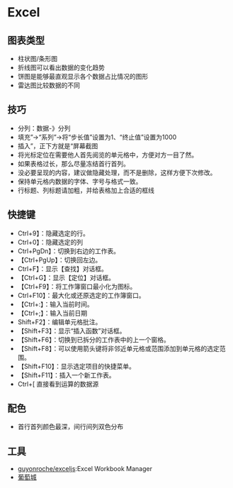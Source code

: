 # Excel


## 图表类型

* 柱状图/条形图
* 折线图可以看出数据的变化趋势
* 饼图是能够最直观显示各个数据占比情况的图形
* 雷达图比较数据的不同

## 技巧

* 分列：数据-》分列
* 填充”→“系列”→将“步长值”设置为1、“终止值”设置为1000
* 插入”，正下方就是“屏幕截图
* 将光标定位在需要他人首先阅览的单元格中，方便对方一目了然。
* 如果表格过长，那么尽量冻结首行首列。
* 没必要呈现的内容，建议做隐藏处理，而不是删除，这样方便下次修改。
* 保持单元格内数据的字体、字号与格式一致。
* 行标题、列标题请加粗，并给表格加上合适的框线

## 快捷键

* Ctrl+9】：隐藏选定的行。
* Ctrl+0】：隐藏选定的列
* Ctrl+PgDn】：切换到右边的工作表。
* 【Ctrl+PgUp】：切换回左边。
* Ctrl+F】：显示【查找】对话框。
* 【Ctrl+G】：显示【定位】对话框。
* 【Ctrl+F9】：将工作簿窗口最小化为图标。
* Ctrl+F10】：最大化或还原选定的工作簿窗口。
* 【Ctrl+:】：输入当前时间。
* 【Ctrl+;】：输入当前日期
* Shift+F2】：编辑单元格批注。
* 【Shift+F3】：显示“插入函数”对话框。
* 【Shift+F6】：切换到已拆分的工作表中的上一个窗格。
* 【Shift+F8】：可以使用箭头键将非邻近单元格或范围添加到单元格的选定范围。
* 【Shift+F10】：显示选定项目的快捷菜单。
* 【Shift+F11】：插入一个新工作表。
* Ctrl+[ 直接看到运算的数据源

## 配色

* 首行首列颜色最深，间行间列双色分布

## 工具

* [guyonroche/exceljs](https://github.com/guyonroche/exceljs):Excel Workbook Manager
* [葡萄城](https://www.grapecity.com.cn/)
